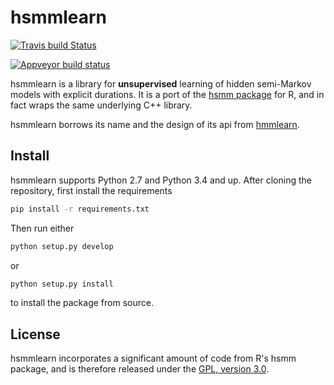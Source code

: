 hsmmlearn
=========

[![Travis build Status](https://travis-ci.org/jvkersch/hsmmlearn.svg?branch=master)](https://travis-ci.org/jvkersch/hsmmlearn)

[![Appveyor build status](https://ci.appveyor.com/api/projects/status/github/jvkersch/hsmmlearn?svg=true)](https://ci.appveyor.com/project/jvkersch/hsmmlearn)

hsmmlearn is a library for **unsupervised** learning of hidden semi-Markov
models with explicit durations. It is a port of the
[hsmm package](https://cran.r-project.org/web/packages/hsmm/) for R, and in
fact wraps the same underlying C++ library.

hsmmlearn borrows its name and the design of its api from
[hmmlearn](http://hmmlearn.readthedocs.org/en/latest/).

Install
-------

hsmmlearn supports Python 2.7 and Python 3.4 and up. After cloning the
repository, first install the requirements
```bash
pip install -r requirements.txt
```
Then run either
```bash
python setup.py develop
```
or
```bash
python setup.py install
```
to install the package from source.

License
-------

hsmmlearn incorporates a significant amount of code from R's hsmm package, and
is therefore released under the
[GPL, version 3.0](http://www.gnu.org/licenses/gpl-3.0.en.html).
